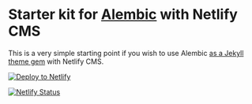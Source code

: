 # Starter kit for [Alembic](https://alembic.darn.es/) with Netlify CMS

This is a very simple starting point if you wish to use Alembic [as a Jekyll theme gem](https://alembic.darn.es/#as-a-jekyll-theme) with Netlify CMS.

[![Deploy to Netlify](https://www.netlify.com/img/deploy/button.svg)](https://app.netlify.com/start/deploy?repository=https://github.com/daviddarnes/alembic-netlifycms-kit&stack=cms)


[![Netlify Status](https://api.netlify.com/api/v1/badges/713bdc64-4688-4520-a9f7-123cd56ab53a/deploy-status)](https://app.netlify.com/sites/youthful-pike-394b5a/deploys)
